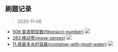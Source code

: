 ## 刷题记录
> 2020-11-06
- [509.斐波那契数(fibonacci-number)](https://leetcode-cn.com/problems/fibonacci-number/) <img src="https://img.shields.io/badge/次数-1-red"/>
- [283.移动零(move-zeroes)](https://leetcode-cn.com/problems/move-zeroes/) <img src="https://img.shields.io/badge/次数-1-red"/>
- [11.盛最多水的容器(container-with-most-water)](https://leetcode-cn.com/problems/container-with-most-water/) <img src="https://img.shields.io/badge/次数-1-red"/>